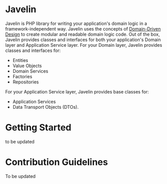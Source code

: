 # Javelin
Javelin is PHP library for writing your application's domain logic in a framework-independent way. Javelin uses the concepts of [Domain-Driven Design](https://en.wikipedia.org/wiki/Domain-driven_design) to create modular and readable domain logic code. Out of the box, Javelin provides classes and interfaces for both your application's Domain layer and Application Service layer. For your Domain layer, Javelin provides classes and interfaces for: 
- Entities
- Value Objects
- Domain Services
- Factories
- Repositories

For your Application Service layer, Javelin provides base classes for:
- Application Services
- Data Transport Objects (DTOs). 

# Getting Started
to be updated

# Contribution Guidelines
To be updated
